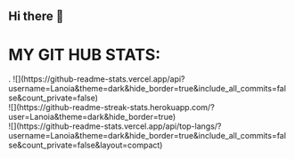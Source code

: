 ## Hi there 👋

<h1>MY GIT HUB STATS:</h1>
.
![](https://github-readme-stats.vercel.app/api?username=Lanoia&theme=dark&hide_border=true&include_all_commits=false&count_private=false)<br/>
![](https://github-readme-streak-stats.herokuapp.com/?user=Lanoia&theme=dark&hide_border=true)<br/>
![](https://github-readme-stats.vercel.app/api/top-langs/?username=Lanoia&theme=dark&hide_border=true&include_all_commits=false&count_private=false&layout=compact)
